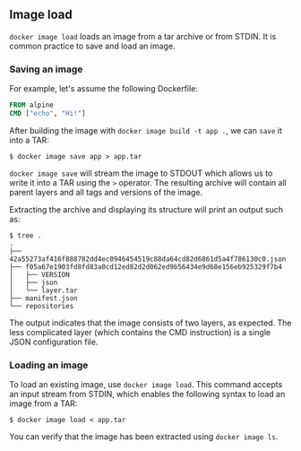 ## Image load

`docker image load` loads an image from a tar archive or from STDIN. It is common practice to save and load an image.

### Saving an image

For example, let's assume the following Dockerfile:

```Dockerfile
FROM alpine
CMD ["echo", "Hi!"]
```

After building the image with `docker image build -t app .`, we can `save` it into a TAR:

```shell script
$ docker image save app > app.tar
```

`docker image save` will stream the image to STDOUT which allows us to write it into a TAR using the `>` operator. The
resulting archive will contain all parent layers and all tags and versions of the image.

Extracting the archive and displaying its structure will print an output such as:

```shell script
$ tree .
.
├── 42a55273af416f888782dd4ec0946454519c88da64cd82d6861d5a4f786130c0.json
├── f05a67e1903fd8fd83a0cd12ed82d2d062ed9b56434e9d68e156eb925329f7b4
│   ├── VERSION
│   ├── json
│   └── layer.tar
├── manifest.json
└── repositories
```

The output indicates that the image consists of two layers, as expected. The less complicated layer (which contains the
CMD instruction) is a single JSON configuration file.

### Loading an image

To load an existing image, use `docker image load`. This command accepts an input stream from STDIN, which enables the
following syntax to load an image from a TAR:

```shell script
$ docker image load < app.tar
``` 

You can verify that the image has been extracted using `docker image ls`.
